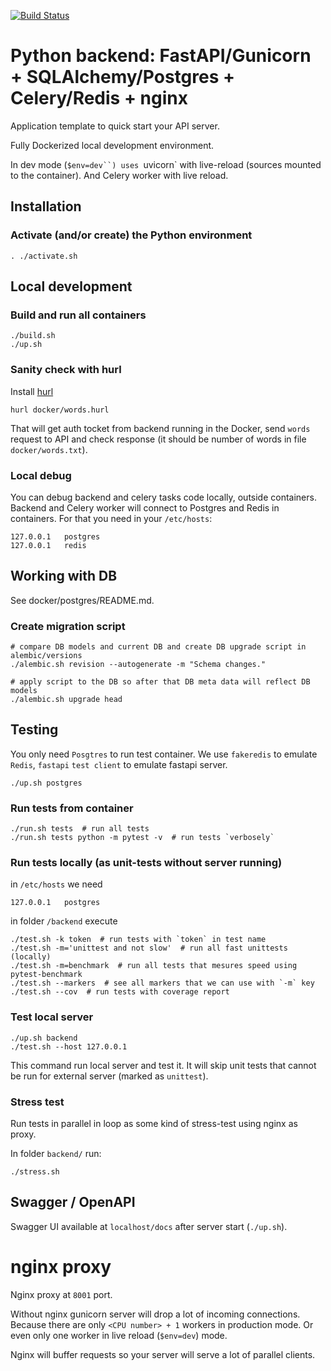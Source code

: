 [![Build Status](https://github.com/andgineer/fastapi-celery/workflows/ci/badge.svg)](https://github.com/andgineer/fastapi-celery/actions)
# Python backend: FastAPI/Gunicorn + SQLAlchemy/Postgres + Celery/Redis + nginx

Application template to quick start your API server.

Fully Dockerized local development environment.

In dev mode (`$env=dev``) uses `uvicorn` with live-reload (sources mounted to the
container). And Celery worker with live reload.

## Installation

### Activate (and/or create) the Python environment

```
. ./activate.sh
```

## Local development

### Build and run all containers

```console
./build.sh
./up.sh
```

### Sanity check with hurl

Install [hurl](https://hurl.dev/)

    hurl docker/words.hurl

That will get auth tocket from backend running in the Docker, send `words` request to API and check response
(it should be number of words in file `docker/words.txt`).

### Local debug

You can debug backend and celery tasks code locally, outside containers.
Backend and Celery worker will connect to Postgres and Redis in containers.
For that you need in your `/etc/hosts`:

    127.0.0.1   postgres
    127.0.0.1   redis

## Working with DB

See docker/postgres/README.md.

### Create migration script

```console
# compare DB models and current DB and create DB upgrade script in alembic/versions
./alembic.sh revision --autogenerate -m "Schema changes."

# apply script to the DB so after that DB meta data will reflect DB models
./alembic.sh upgrade head
```

## Testing

You only need `Posgtres` to run test container.
We use `fakeredis` to emulate `Redis`, `fastapi` `test client` to emulate fastapi server.

```console
./up.sh postgres
```

### Run tests from container

```console
./run.sh tests  # run all tests
./run.sh tests python -m pytest -v  # run tests `verbosely`
```

### Run tests locally (as unit-tests without server running)

in `/etc/hosts` we need

    127.0.0.1   postgres

in folder `/backend` execute

```console
./test.sh -k token  # run tests with `token` in test name
./test.sh -m='unittest and not slow'  # run all fast unittests (locally)
./test.sh -m=benchmark  # run all tests that mesures speed using pytest-benchmark
./test.sh --markers  # see all markers that we can use with `-m` key
./test.sh --cov  # run tests with coverage report
```

### Test local server

```console
./up.sh backend
./test.sh --host 127.0.0.1
```

This command run local server and test it.
It will skip unit tests that cannot be run for external server (marked as `unittest`).

### Stress test

Run tests in parallel in loop as some kind of stress-test using nginx as proxy.

In folder `backend/` run:
```console
./stress.sh
```

## Swagger / OpenAPI

Swagger UI available at `localhost/docs` after server start (`./up.sh`).

# nginx proxy

Nginx proxy at `8001` port.

Without nginx gunicorn server will drop a lot of incoming connections.
Because there are only `<CPU number> + 1` workers in production mode.
Or even only one worker in live reload (`$env=dev`) mode.

Nginx will buffer requests so your server will serve a lot of parallel clients.
